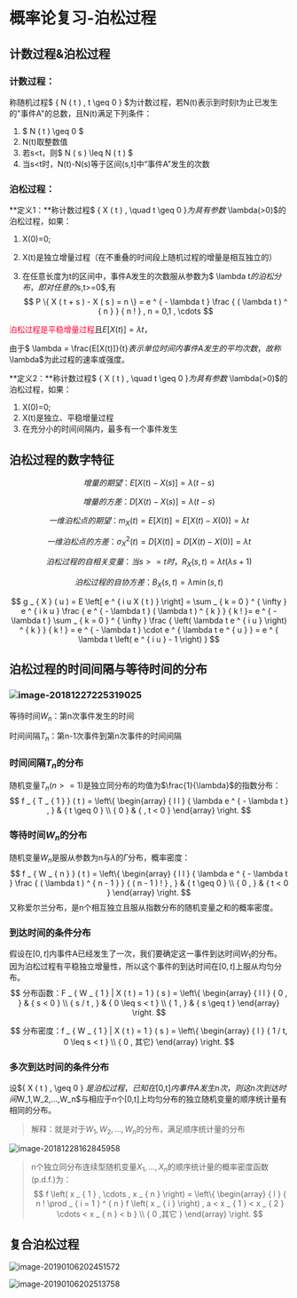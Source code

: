 # 概率论复习-泊松过程

## 计数过程&泊松过程

### 计数过程：

称随机过程$ \{ N ( t ) , t \geq 0 \} $为计数过程，若N(t)表示到时刻t为止已发生的"事件A"的总数，且N(t)满足下列条件：

1. $ N ( t ) \geq 0 $
2. N(t)取整数值
3. 若s<t，则$ N ( s ) \leq N ( t ) $
4. 当s<t时，N(t)-N(s)等于区间(s,t]中“事件A”发生的次数





### 泊松过程：

**定义1：**称计数过程$ \{ X ( t ) , \quad t \geq 0 \}$为具有参数$ \lambda(>0)$的泊松过程，如果：

1. X(0)=0;

2. X(t)是独立增量过程（在不重叠的时间段上随机过程的增量是相互独立的）

3. 在任意长度为t的区间中，事件A发生的次数服从参数为$ \lambda t$的泊松分布，即对任意的$s,t>=0$,有
   $$
   P \{ X ( t + s ) - X ( s ) = n \} = e ^ { - \lambda t } \frac { ( \lambda t ) ^ { n } } { n ! } , n = 0,1 , \cdots
   $$





<font color=#FF0033>泊松过程是平稳增量过程</font>且$E[X(t)] = \lambda t$，

由于$ \lambda = \frac{E[X(t)]}{t}$表示单位时间内事件A发生的平均次数，故称$\lambda$为此过程的速率或强度。

**定义2：**称计数过程$ \{ X ( t ) , \quad t \geq 0 \}$为具有参数$ \lambda(>0)$的泊松过程，如果：

1. X(0)=0;
2. X(t)是独立、平稳增量过程
3. 在充分小的时间间隔内，最多有一个事件发生

## 泊松过程的数字特征

$$
增量的期望：E[X(t)-X(s)] = \lambda(t-s)
$$

$$
增量的方差：D[X(t)-X(s)] = \lambda(t-s)
$$

$$
一维泊松点的期望：m _ { X } ( t ) = E [ X ( t ) ] = E [ X ( t ) - X ( 0 ) ] = \lambda t
$$

$$
一维泊松点的方差：\sigma _ { X } ^ { 2 } ( t ) = D [ X ( t ) ] = D [ X ( t ) - X ( 0 ) ] = \lambda t
$$

$$
泊松过程的自相关变量：当s>=t时，R _ { X } ( s , t ) = \lambda t ( \lambda s + 1 )
$$

$$
泊松过程的自协方差：B _ { X } ( s , t ) = \lambda \min ( s , t )
$$

$$
g _ { X } ( u ) = E \left[ e ^ { i u X ( t ) } \right] = \sum _ { k = 0 } ^ { \infty } e ^ { i k u } \frac { e ^ { - \lambda t } ( \lambda t ) ^ { k } } { k ! }= e ^ { - \lambda t } \sum _ { k = 0 } ^ { \infty } \frac { \left( \lambda t e ^ { i u } \right) ^ { k } } { k ! } = e ^ { - \lambda t } \cdot e ^ { \lambda t e ^ { u } } = e ^ { \lambda t \left( e ^ { i u } - 1 \right) }
$$

## 泊松过程的时间间隔与等待时间的分布

### ![image-20181227225319025](/Users/haohao/Documents/概率论与随机过程/概率论与随机过程复习/assets/image-20181227225319025.png)

等待时间$W_n$：第n次事件发生的时间

时间间隔$T_n$：第n-1次事件到第n次事件的时间间隔

### 时间间隔$T_n$的分布

随机变量$T_n(n>=1)$是独立同分布的均值为$\frac{1}{\lambda}$的指数分布：
$$
f _ { T _ { 1 } } ( t ) = \left\{ \begin{array} { l l } { \lambda e ^ { - \lambda t } , } & { t \geq 0 } \\ { 0 } & { , t < 0 } \end{array} \right.
$$

### 等待时间$W_n$的分布

随机变量$W_n$是服从参数为n与$\lambda$的$\Gamma$分布，概率密度：
$$
f _ { W _ { n } } ( t ) = \left\{ \begin{array} { l l } { \lambda e ^ { - \lambda t } \frac { ( \lambda t ) ^ { n - 1 } } { ( n - 1 ) ! } , } & { t \geq 0 } \\ { 0 , } & { t < 0 } \end{array} \right.
$$
又称爱尔兰分布，是n个相互独立且服从指数分布的随机变量之和的概率密度。

### 到达时间的条件分布

假设在$[0,t]$内事件A已经发生了一次，我们要确定这一事件到达时间$W_1$的分布。因为泊松过程有平稳独立增量性，所以这个事件的到达时间在$[0,t]​$上服从均匀分布。
$$
分布函数：F _ { W _ { 1 } | X ( t ) = 1 } ( s ) = \left\{ \begin{array} { l l } { 0 , } & { s < 0 } \\ { s / t , } & { 0 \leq s < t } \\ { 1 , } & { s \geq t } \end{array} \right.
$$

$$
分布密度：f _ { W _ { 1 } | X ( t ) = 1 } ( s ) = \left\{ \begin{array} { l } { 1 / t,  0 \leq s < t } \\ { 0 , 其它} \end{array} \right.
$$

### 多次到达时间的条件分布

设$\{ X ( t ) , \geq 0 \} $是泊松过程，已知在$[0,t]$内事件A发生n次，则这n次到达时间$W_1,W_2,...,W_n$与相应于n个[0,t]上均匀分布的独立随机变量的顺序统计量有相同的分布。

> 解释：就是对于$W_1,W_2,...,W_n$的分布，满足顺序统计量的分布

![image-20181228162845958](/Users/haohao/Documents/概率论与随机过程/概率论与随机过程复习/assets/image-20181228162845958.png)

> n个独立同分布连续型随机变量$X_1,...,X_n$的顺序统计量的概率密度函数(p.d.f.)为：
> $$
> f \left( x _ { 1 } , \cdots , x _ { n } \right) = \left\{ \begin{array} { l } { n ! \prod _ { i = 1 } ^ { n } f \left( x _ { i } \right) , a < x _ { 1 } < x _ { 2 } \cdots < x _ { n } < b } \\ { 0 ,其它 } \end{array} \right.
> $$
>

## 复合泊松过程

![image-20190106202451572](/Users/haohao/Documents/概率论与随机过程/概率论与随机过程复习/assets/image-20190106202451572.png)

![image-20190106202513758](/Users/haohao/Documents/概率论与随机过程/概率论与随机过程复习/assets/image-20190106202513758.png)
